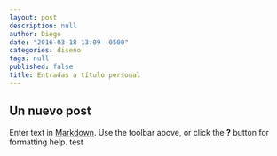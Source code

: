 ```yaml
---
layout: post
description: null
author: Diego
date: "2016-03-18 13:09 -0500"
categories: diseno
tags: null
published: false
title: Entradas a título personal
---
```


## Un nuevo post

Enter text in [Markdown](http://daringfireball.net/projects/markdown/). Use the toolbar above, or click the **?** button for formatting help. test
